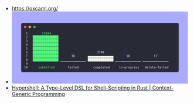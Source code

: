- https://oxcaml.org/
- ![image.png](../assets/image_1749869213036_0.png)
- [Hypershell: A Type-Level DSL for Shell-Scripting in Rust | Context-Generic Programming](https://contextgeneric.dev/blog/hypershell-release/)